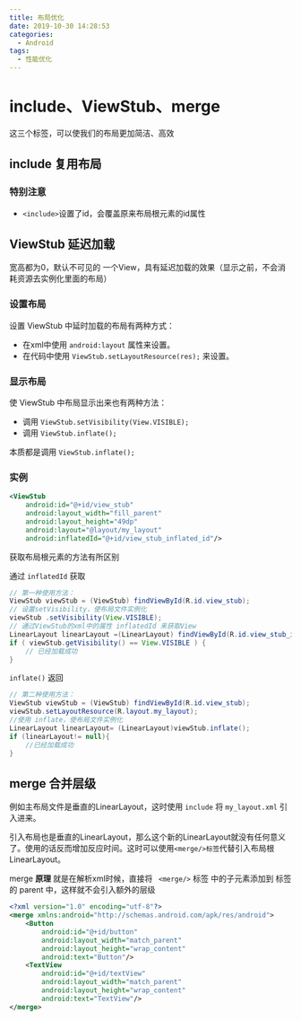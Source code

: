 ```yaml
---
title: 布局优化
date: 2019-10-30 14:28:53
categories:
  - Android
tags:
  - 性能优化
---
```


# include、ViewStub、merge

这三个标签，可以使我们的布局更加简洁、高效

## include 复用布局

### 特别注意

- `<include>`设置了id，会覆盖原来布局根元素的id属性

## ViewStub 延迟加载

宽高都为0，默认不可见的 一个View，具有延迟加载的效果（显示之前，不会消耗资源去实例化里面的布局）

### 设置布局

设置 ViewStub 中延时加载的布局有两种方式：

- 在xml中使用 `android:layout` 属性来设置。
- 在代码中使用 `ViewStub.setLayoutResource(res);` 来设置。

### 显示布局

使 ViewStub 中布局显示出来也有两种方法：

- 调用 `ViewStub.setVisibility(View.VISIBLE);`
- 调用 `ViewStub.inflate();` 

本质都是调用 `ViewStub.inflate();`

### 实例

```xml
<ViewStub
    android:id="@+id/view_stub"
    android:layout_width="fill_parent"
    android:layout_height="49dp"
    android:layout="@layout/my_layout"
    android:inflatedId="@+id/view_stub_inflated_id"/>
```

获取布局根元素的方法有所区别

通过 `inflatedId` 获取

```java
// 第一种使用方法：
ViewStub viewStub = (ViewStub) findViewById(R.id.view_stub);  
// 设置setVisibility，使布局文件实例化
viewStub .setVisibility(View.VISIBLE);  
// 通过ViewStub的xml中的属性 inflatedId 来获取View
LinearLayout linearLayout =(LinearLayout) findViewById(R.id.view_stub_inflated_id);  
if ( viewStub.getVisibility() == View.VISIBLE ) {  
    // 已经加载成功
}
```

`inflate()` 返回

```java
// 第二种使用方法：
ViewStub viewStub = (ViewStub) findViewById(R.id.view_stub);  
viewStub.setLayoutResource(R.layout.my_layout);
//使用 inflate，使布局文件实例化
LinearLayout linearLayout= (LinearLayout)viewStub.inflate();
if (linearLayout!= null){ 
    //已经加载成功
} 
```

## merge 合并层级

例如主布局文件是垂直的LinearLayout，这时使用 `include` 将 `my_layout.xml` 引入进来。

引入布局也是垂直的LinearLayout，那么这个新的LinearLayout就没有任何意义了。使用的话反而增加反应时间。这时可以使用`<merge/>标签`代替引入布局根LinearLayout。

merge **原理** 就是在解析xml时候，直接将 ` <merge/>` 标签 中的子元素添加到 标签 的 parent 中，这样就不会引入额外的层级

```xml
<?xml version="1.0" encoding="utf-8"?>
<merge xmlns:android="http://schemas.android.com/apk/res/android"> 
    <Button
        android:id="@+id/button"
        android:layout_width="match_parent"
        android:layout_height="wrap_content"
        android:text="Button"/>
    <TextView
        android:id="@+id/textView"
        android:layout_width="match_parent"
        android:layout_height="wrap_content"
        android:text="TextView"/>
</merge>
```



   

